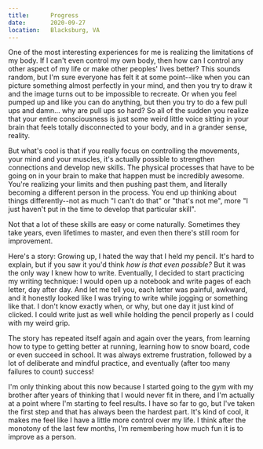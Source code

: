 ```yaml
---
title:      Progress
date:       2020-09-27
location:   Blacksburg, VA
---
```


One of the most interesting experiences for me is realizing the limitations of my body. If I can't even control my own body, then how can I control any other aspect of my life or make other peoples' lives better? This sounds random, but I'm sure everyone has felt it at some point--like when you can picture something almost perfectly in your mind, and then you try to draw it and the image turns out to be impossible to recreate. Or when you feel pumped up and like you can do anything, but then you try to do a few pull ups and damn... why are pull ups so hard? So all of the sudden you realize that your entire consciousness is just some weird little voice sitting in your brain that feels totally disconnected to your body, and in a grander sense, reality.

But what's cool is that if you really focus on controlling the movements, your mind and your muscles, it's actually possible to strengthen connections and develop new skills. The physical processes that have to be going on in your brain to make that happen must be incredibly awesome. You're realizing your limits and then pushing past them, and literally becoming a different person in the process. You end up thinking about things differently--not as much "I can't do that" or "that's not me", more "I just haven't put in the time to develop that particular skill". 

Not that a lot of these skills are easy or come naturally. Sometimes they take years, even lifetimes to master, and even then there's still room for improvement. 

Here's a story: Growing up, I hated the way that I held my pencil. It's hard to explain, but if you saw it you'd think *how is that even possible?* But it was the only way I knew how to write. Eventually, I decided to start practicing my writing technique: I would open up a notebook and write pages of each letter, day after day. And let me tell you, each letter was painful, awkward, and it honestly looked like I was trying to write while jogging or something like that. I don't know exactly when, or why, but one day it just kind of clicked. I could write just as well while holding the pencil properly as I could with my weird grip. 

The story has repeated itself again and again over the years, from learning how to type to getting better at running, learning how to snow board, code or even succeed in school. It was always extreme frustration, followed by a lot of deliberate and mindful practice, and eventually (after too many failures to count) success!

I'm only thinking about this now because I started going to the gym with my brother after years of thinking that I would never fit in there, and I'm actually at a point where I'm starting to feel results. I have so far to go, but I've taken the first step and that has always been the hardest part. It's kind of cool, it makes me feel like I have a little more control over my life. I think after the monotony of the last few months, I'm remembering how much fun it is to improve as a person.

